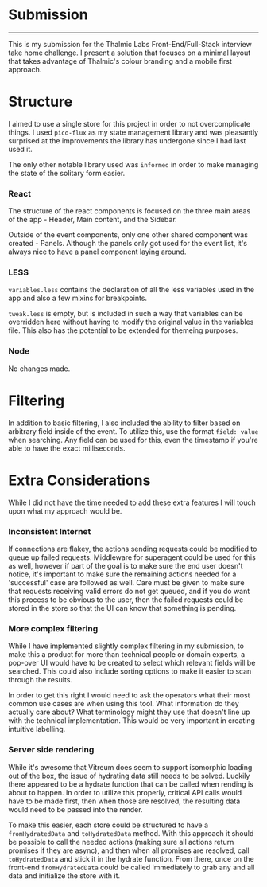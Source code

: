 # Submission
---
This is my submission for the Thalmic Labs Front-End/Full-Stack interview take home challenge. I present a solution that focuses on a minimal layout that takes advantage of Thalmic's colour branding and a mobile first approach.

# Structure
I aimed to use a single store for this project in order to not overcomplicate things. I used `pico-flux` as my state management library and was pleasantly surprised at the improvements the library has undergone since I had last used it.

The only other notable library used was `informed`  in order to make managing the state of the solitary form easier.

### React
The structure of the react components is focused on the three main areas of the app - Header, Main content, and the Sidebar.

Outside of the event components, only one other shared component was created - Panels. Although the panels only got used for the event list, it's always nice to have a panel component laying around.

### LESS
`variables.less` contains the declaration of all the less variables used in the app and also a few mixins for breakpoints.

`tweak.less` is empty, but is included in such a way that variables can be overridden here without having to modify the original value in the variables file.
This also has the potential to be extended for themeing purposes.

### Node
No changes made.

# Filtering
In addition to basic filtering, I also included the ability to filter based on arbitrary field inside of the event. To utilize this, use the format `field: value` when searching. Any field can be used for this, even the timestamp if you're able to have the exact milliseconds.

# Extra Considerations
While I did not have the time needed to add these extra features I will touch upon what my approach would be.

### Inconsistent Internet
If connections are flakey, the actions sending requests could be modified to queue up failed requests. Middleware for superagent could be used for this as well, however if part of the goal is to make sure the end user doesn't notice, it's important to make sure the remaining actions needed for a 'successful' case are followed as well.
Care must be given to make sure that requests receiving valid errors do not get queued, and if you do want this process to be obvious to the user, then the failed requests could be stored in the store so that the UI can know that something is pending.

### More complex filtering
While I have implemented slightly complex filtering in my submission, to make this a product for more than technical people or domain experts, a pop-over UI would have to be created to select which relevant fields will be searched. This could also include sorting options to make it easier to scan through the results.

In order to get this right I would need to ask the operators what their most common use cases are when using this tool. What information do they actually care about? What terminology might they use that doesn't line up with the technical implementation. This would be very important in creating intuitive labelling.

### Server side rendering
While it's awesome that Vitreum does seem to support isomorphic loading out of the box, the issue of hydrating data still needs to be solved. Luckily there appeared to be a hydrate function that can be called when rending is about to happen.
In order to utilize this properly, critical API calls would have to be made first, then when those are resolved, the resulting data would need to be passed into the render.

To make this easier, each store could be structured to have a `fromHydratedData` and `toHydratedData` method. With this approach it should be possible to call the needed actions (making sure all actions return promises if they are async), and then when all promises are resolved, call `toHydratedData` and stick it in the hydrate function.
From there, once on the front-end `fromHydratedData` could be called immediately to grab any and all data and initialize the store with it.